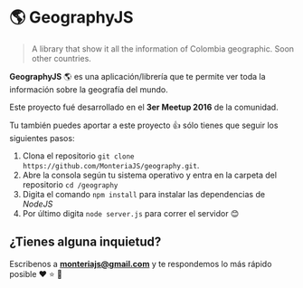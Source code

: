 # :earth_americas: GeographyJS
> A library that show it all the information of Colombia geographic. Soon other countries.

**GeographyJS** :earth_americas: es una aplicación/librería que te permite ver toda la información sobre la geografía del mundo.

Este proyecto fué desarrollado en el **3er Meetup 2016** de la comunidad.

Tu también puedes aportar a este proyecto :+1: sólo tienes que seguir los siguientes pasos:

1. Clona el repositorio `git clone https://github.com/MonteriaJS/geography.git`.
2. Abre la consola según tu sistema operativo y entra en la carpeta del repositorio `cd /geography`
3. Digita el comando `npm install` para instalar las dependencias de _NodeJS_
4. Por último digita `node server.js` para correr el servidor :blush:

## ¿Tienes alguna inquietud?

Escribenos a **monteriajs@gmail.com** y te respondemos lo más rápido posible :heart: :star: :blue_heart: